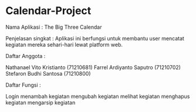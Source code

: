# Calendar-Project

Nama Aplikasi : The Big Three Calendar

Penjelasan singkat : Aplikasi ini berfungsi untuk membantu user mencatat kegiatan mereka sehari-hari lewat platform web.

Daftar Anggota :

Nathanael Vito Kristianto (71210681)
Farrel Ardiyanto Saputro (71210702)
Stefaron Budhi Santosa (71210800)

Daftar Fungsi :

Login
menambah kegiatan
mengubah kegiatan
melihat kegiatan
menghapus kegiatan
mengarsip kegiatan
